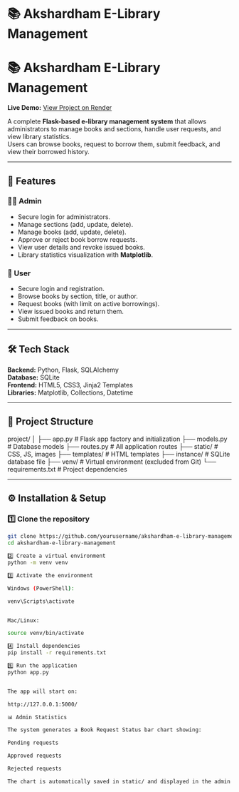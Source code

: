 # 📚 Akshardham E-Library Management

# 📚 Akshardham E-Library Management

**Live Demo:** [View Project on Render](https://akshardham-library.onrender.com)

A complete **Flask-based e-library management system** that allows administrators to manage books and sections, handle user requests, and view library statistics.  
Users can browse books, request to borrow them, submit feedback, and view their borrowed history.  

---

## 🚀 Features

### 👨‍💼 Admin
- Secure login for administrators.
- Manage sections (add, update, delete).
- Manage books (add, update, delete).
- Approve or reject book borrow requests.
- View user details and revoke issued books.
- Library statistics visualization with **Matplotlib**.

### 👤 User
- Secure login and registration.
- Browse books by section, title, or author.
- Request books (with limit on active borrowings).
- View issued books and return them.
- Submit feedback on books.

---

## 🛠 Tech Stack

**Backend:** Python, Flask, SQLAlchemy  
**Database:** SQLite  
**Frontend:** HTML5, CSS3, Jinja2 Templates  
**Libraries:** Matplotlib, Collections, Datetime  

---

## 📂 Project Structure

project/
│
├── app.py # Flask app factory and initialization
├── models.py # Database models
├── routes.py # All application routes
├── static/ # CSS, JS, images
├── templates/ # HTML templates
├── instance/ # SQLite database file
├── venv/ # Virtual environment (excluded from Git)
└── requirements.txt # Project dependencies

---

## ⚙️ Installation & Setup

### 1️⃣ Clone the repository
```bash
git clone https://github.com/yourusername/akshardham-e-library-management.git
cd akshardham-e-library-management

2️⃣ Create a virtual environment
python -m venv venv

3️⃣ Activate the environment

Windows (PowerShell):

venv\Scripts\activate


Mac/Linux:

source venv/bin/activate

4️⃣ Install dependencies
pip install -r requirements.txt

5️⃣ Run the application
python app.py


The app will start on:

http://127.0.0.1:5000/

📊 Admin Statistics

The system generates a Book Request Status bar chart showing:

Pending requests

Approved requests

Rejected requests

The chart is automatically saved in static/ and displayed in the admin dashboard.
